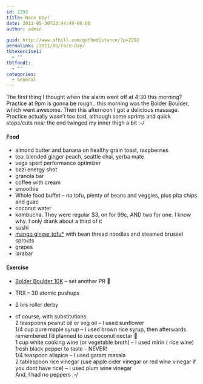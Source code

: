 ```yaml
---
id: 2292
title: Race Day!
date: 2011-05-30T23:44:49-06:00
author: admin
  
guid: http://www.afhill.com/gothedistance/?p=2292
permalink: /2011/05/race-day/
tbtexercise1:
  - ""
tbtfood1:
  - ""
categories:
  - General
---
```

The first thing I thought when the alarm went off at 4:30 this morning? Practice at 9pm is gonna be rough.. this morning was the Bolder Boulder, which went awesome. Then this afternoon I got a delicious massage. Practice actually wasn&#8217;t too bad, although some sprints and quick stops/cuts near the end twinged my inner thigh a bit :-/

#### Food

  * almond butter and banana on healthy grain toast, raspberries
  * tea: blended ginger peach, seattle chai, yerba mate
  * vega sport performance optimizer
  * bazi energy shot
  * granola bar
  * coffee with cream
  * smoothie
  * Whole food buffet &#8211; no tofu, plenty of beans and veggies, plus pita chips and guac
  * coconut water
  * kombucha. They were regular $3, on for 99c, AND two for one. I know why. I only drank about a third of it
  * sushi
  * [mango ginger tofu*](http://www.theppk.com/2008/10/mango-ginger-tofu/) with bean thread noodles and steamed brussel sprouts
  * grapes
  * larabar

#### Exercise

  * [Bolder Boulder 10K](http://www.afhill.com/gothedistance/2011/05/bolder-boulder-2011-race-report/) &#8211; set another PR 🙂 
  * TRX &#8211; 30 atomic pushups
  * 2 hrs roller derby

* of course, with substitutions:  
2 teaspoons peanut oil or veg oil &#8211; I used sunflower  
1/4 cup pure maple syrup &#8211; I used brown rice syrup, then afterwards remembered I&#8217;d planned to use coconut nectar 🙁  
1 cup white cooking wine (or vegetable broth) &#8211; I used mirin ( rice wine)  
fresh black pepper to taste &#8211; NEVER!  
1/4 teaspoon allspice &#8211; I used garam masala  
2 tablespoon rice vinegar (use apple cider vinegar or red wine vinegar if you dont have rice) &#8211; I used plum wine vinegar  
And, I had no peppers :-/